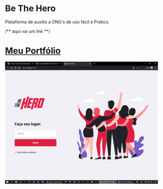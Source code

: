 # Be The Hero

 Plataforma de auxilio a ONG's de uso fácil e Prático.

/** aqui vai um link **/

<!DOCTYPE html>

<html lang="pt-br">

<head>
    <meta charset="utf-8"/>
</head>
<body>
 <h1><a href="https://guilhermemag.github.io/" target="_blank"> Meu Portfólio </a></h1> 
  <img src="assets/BeTheHeroLogon.jpg"/>

</body>
</html>

